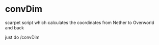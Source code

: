 # convDim
 scarpet script which calculates the coordinates from Nether to Overworld and back

just do /convDim
